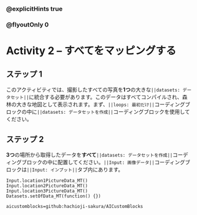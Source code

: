 ### @explicitHints true
### @flyoutOnly 0

# Activity 2 – すべてをマッピングする

## ステップ 1
このアクティビティでは、撮影したすべての写真を**1つ**の大きな`||datasets: データセット||`に統合する必要があります。このデータはすべてコンパイルされ、森林の大きな地図として表示されます。まず、`||loops: 最初だけ||`コーディングブロックの中に`||datasets: データセットを作成||`コーディングブロックを使用してください。

## ステップ 2
**3つ**の場所から取得したデータを**すべて**`||datasets: データセットを作成||`コーディングブロックの中に配置してください。`||Input: 画像データ||`コーディングブロックは`||Input: インプット||`タブ内にあります。

```ghost
Input.location1PictureData_MT()
Input.location2PictureData_MT()
Input.location3PictureData_MT()
Datasets.setOfData_MT(function() {})
```

```package
aicustomblocks=github:hachioji-sakura/AICustomBlocks
```